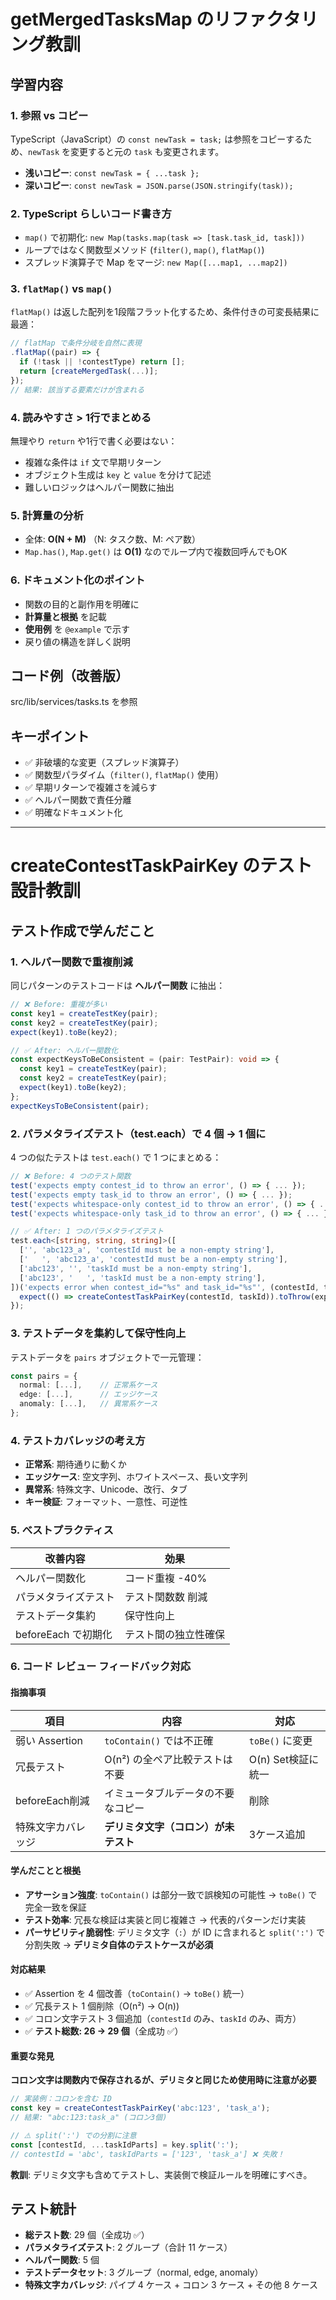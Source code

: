 # getMergedTasksMap のリファクタリング教訓

## 学習内容

### 1. **参照 vs コピー**

TypeScript（JavaScript）の `const newTask = task;` は参照をコピーするため、`newTask` を変更すると元の `task` も変更されます。

- **浅いコピー**: `const newTask = { ...task };`
- **深いコピー**: `const newTask = JSON.parse(JSON.stringify(task));`

### 2. **TypeScript らしいコード書き方**

- `map()` で初期化: `new Map(tasks.map(task => [task.task_id, task]))`
- ループではなく関数型メソッド (`filter()`, `map()`, `flatMap()`)
- スプレッド演算子で Map をマージ: `new Map([...map1, ...map2])`

### 3. **`flatMap()` vs `map()`**

`flatMap()` は返した配列を1段階フラット化するため、条件付きの可変長結果に最適：

```typescript
// flatMap で条件分岐を自然に表現
.flatMap((pair) => {
  if (!task || !contestType) return [];
  return [createMergedTask(...)];
});
// 結果: 該当する要素だけが含まれる
```

### 4. **読みやすさ > 1行でまとめる**

無理やり `return` や1行で書く必要はない：

- 複雑な条件は `if` 文で早期リターン
- オブジェクト生成は `key` と `value` を分けて記述
- 難しいロジックはヘルパー関数に抽出

### 5. **計算量の分析**

- 全体: **O(N + M)** （N: タスク数、M: ペア数）
- `Map.has()`, `Map.get()` は **O(1)** なのでループ内で複数回呼んでもOK

### 6. **ドキュメント化のポイント**

- 関数の目的と副作用を明確に
- **計算量と根拠** を記載
- **使用例** を `@example` で示す
- 戻り値の構造を詳しく説明

## コード例（改善版）

src/lib/services/tasks.ts を参照

## キーポイント

- ✅ 非破壊的な変更（スプレッド演算子）
- ✅ 関数型パラダイム（`filter()`, `flatMap()` 使用）
- ✅ 早期リターンで複雑さを減らす
- ✅ ヘルパー関数で責任分離
- ✅ 明確なドキュメント化

---

# createContestTaskPairKey のテスト設計教訓

## テスト作成で学んだこと

### 1. **ヘルパー関数で重複削減**

同じパターンのテストコードは **ヘルパー関数** に抽出：

```typescript
// ❌ Before: 重複が多い
const key1 = createTestKey(pair);
const key2 = createTestKey(pair);
expect(key1).toBe(key2);

// ✅ After: ヘルパー関数化
const expectKeysToBeConsistent = (pair: TestPair): void => {
  const key1 = createTestKey(pair);
  const key2 = createTestKey(pair);
  expect(key1).toBe(key2);
};
expectKeysToBeConsistent(pair);
```

### 2. **パラメタライズテスト（test.each）で 4 個 → 1 個に**

4 つの似たテストは `test.each()` で 1 つにまとめる：

```typescript
// ❌ Before: 4 つのテスト関数
test('expects empty contest_id to throw an error', () => { ... });
test('expects empty task_id to throw an error', () => { ... });
test('expects whitespace-only contest_id to throw an error', () => { ... });
test('expects whitespace-only task_id to throw an error', () => { ... });

// ✅ After: 1 つのパラメタライズテスト
test.each<[string, string, string]>([
  ['', 'abc123_a', 'contestId must be a non-empty string'],
  ['   ', 'abc123_a', 'contestId must be a non-empty string'],
  ['abc123', '', 'taskId must be a non-empty string'],
  ['abc123', '   ', 'taskId must be a non-empty string'],
])('expects error when contest_id="%s" and task_id="%s"', (contestId, taskId, expectedError) => {
  expect(() => createContestTaskPairKey(contestId, taskId)).toThrow(expectedError);
});
```

### 3. **テストデータを集約して保守性向上**

テストデータを `pairs` オブジェクトで一元管理：

```typescript
const pairs = {
  normal: [...],    // 正常系ケース
  edge: [...],      // エッジケース
  anomaly: [...],   // 異常系ケース
};
```

### 4. **テストカバレッジの考え方**

- **正常系**: 期待通りに動くか
- **エッジケース**: 空文字列、ホワイトスペース、長い文字列
- **異常系**: 特殊文字、Unicode、改行、タブ
- **キー検証**: フォーマット、一意性、可逆性

### 5. **べストプラクティス**

| 改善内容             | 効果                 |
| -------------------- | -------------------- |
| ヘルパー関数化       | コード重複 -40%      |
| パラメタライズテスト | テスト関数数 削減    |
| テストデータ集約     | 保守性向上           |
| beforeEach で初期化  | テスト間の独立性確保 |

### 6. **コード レビュー フィードバック対応**

#### 指摘事項

| 項目               | 内容                                 | 対応               |
| ------------------ | ------------------------------------ | ------------------ |
| 弱い Assertion     | `toContain()` では不正確             | `toBe()` に変更    |
| 冗長テスト         | O(n²) の全ペア比較テストは不要       | O(n) Set検証に統一 |
| beforeEach削減     | イミュータブルデータの不要なコピー   | 削除               |
| 特殊文字カバレッジ | **デリミタ文字（コロン）が未テスト** | 3ケース追加        |

#### 学んだことと根拠

- **アサーション強度**: `toContain()` は部分一致で誤検知の可能性 → `toBe()` で完全一致を保証
- **テスト効率**: 冗長な検証は実装と同じ複雑さ → 代表的パターンだけ実装
- **パーサビリティ脆弱性**: デリミタ文字（`:`）が ID に含まれると `split(':')` で分割失敗 → **デリミタ自体のテストケースが必須**

#### 対応結果

- ✅ Assertion を 4 個改善（`toContain()` → `toBe()` 統一）
- ✅ 冗長テスト 1 個削除（O(n²) → O(n))
- ✅ コロン文字テスト 3 個追加（`contestId` のみ、`taskId` のみ、両方）
- ✅ **テスト総数: 26 → 29 個**（全成功 ✅）

#### 重要な発見

**コロン文字は関数内で保存されるが、デリミタと同じため使用時に注意が必要**

```typescript
// 実装例：コロンを含む ID
const key = createContestTaskPairKey('abc:123', 'task_a');
// 結果: "abc:123:task_a" (コロン3個)

// ⚠️ split(':') での分割に注意
const [contestId, ...taskIdParts] = key.split(':');
// contestId = 'abc', taskIdParts = ['123', 'task_a'] ❌ 失敗！
```

**教訓**: デリミタ文字も含めてテストし、実装側で検証ルールを明確にすべき。

## テスト統計

- **総テスト数**: 29 個（全成功 ✅）
- **パラメタライズテスト**: 2 グループ（合計 11 ケース）
- **ヘルパー関数**: 5 個
- **テストデータセット**: 3 グループ（normal, edge, anomaly）
- **特殊文字カバレッジ**: パイプ 4 ケース + コロン 3 ケース + その他 8 ケース
